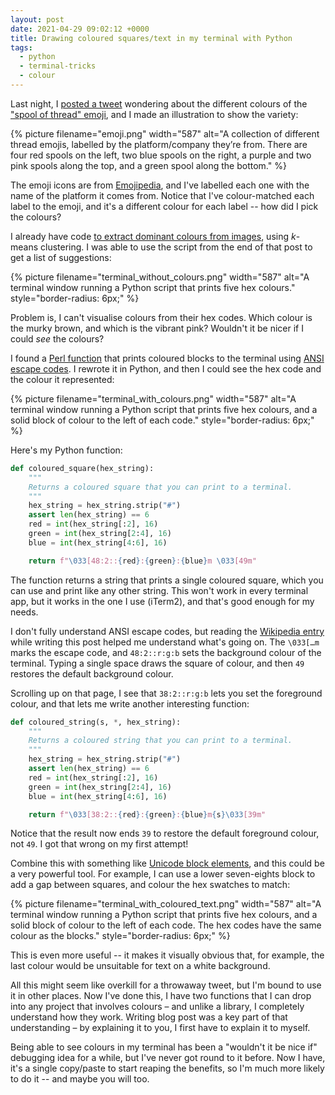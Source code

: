 ```yaml
---
layout: post
date: 2021-04-29 09:02:12 +0000
title: Drawing coloured squares/text in my terminal with Python
tags:
  - python
  - terminal-tricks
  - colour
---
```


Last night, I [posted a tweet][tweet] wondering about the different colours of the ["spool of thread" emoji][emoji], and I made an illustration to show the variety:

{%
  picture
  filename="emoji.png"
  width="587"
  alt="A collection of different thread emojis, labelled by the platform/company they’re from. There are four red spools on the left, two blue spools on the right, a purple and two pink spools along the top, and a green spool along the bottom."
%}

The emoji icons are from [Emojipedia], and I've labelled each one with the name of the platform it comes from.
Notice that I've colour-matched each label to the emoji, and it's a different colour for each label -- how did I pick the colours?

I already have code [to extract dominant colours from images][dominant_colours], using *k*-means clustering.
I was able to use the script from the end of that post to get a list of suggestions:

{%
  picture
  filename="terminal_without_colours.png"
  width="587"
  alt="A terminal window running a Python script that prints five hex colours."
  style="border-radius: 6px;"
%}

Problem is, I can't visualise colours from their hex codes.
Which colour is the murky brown, and which is the vibrant pink?
Wouldn't it be nicer if I could *see* the colours?

I found a [Perl function] that prints coloured blocks to the terminal using [ANSI escape codes].
I rewrote it in Python, and then I could see the hex code and the colour it represented:

{%
  picture
  filename="terminal_with_colours.png"
  width="587"
  alt="A terminal window running a Python script that prints five hex colours, and a solid block of colour to the left of each code."
  style="border-radius: 6px;"
%}

Here's my Python function:

```python
def coloured_square(hex_string):
    """
    Returns a coloured square that you can print to a terminal.
    """
    hex_string = hex_string.strip("#")
    assert len(hex_string) == 6
    red = int(hex_string[:2], 16)
    green = int(hex_string[2:4], 16)
    blue = int(hex_string[4:6], 16)

    return f"\033[48:2::{red}:{green}:{blue}m \033[49m"
```

The function returns a string that prints a single coloured square, which you can use and print like any other string.
This won't work in every terminal app, but it works in the one I use (iTerm2), and that's good enough for my needs.

I don't fully understand ANSI escape codes, but reading the [Wikipedia entry] while writing this post helped me understand what's going on.
The `\033[…m` marks the escape code, and `48:2::r:g:b` sets the background colour of the terminal.
Typing a single space draws the square of colour, and then `49` restores the default background colour.

Scrolling up on that page, I see that `38:2::r:g:b` lets you set the foreground colour, and that lets me write another interesting function:

```python
def coloured_string(s, *, hex_string):
    """
    Returns a coloured string that you can print to a terminal.
    """
    hex_string = hex_string.strip("#")
    assert len(hex_string) == 6
    red = int(hex_string[:2], 16)
    green = int(hex_string[2:4], 16)
    blue = int(hex_string[4:6], 16)

    return f"\033[38:2::{red}:{green}:{blue}m{s}\033[39m"
```

Notice that the result now ends `39` to restore the default foreground colour, not `49`.
I got that wrong on my first attempt!

Combine this with something like [Unicode block elements], and this could be a very powerful tool.
For example, I can use a lower seven-eights block to add a gap between squares, and colour the hex swatches to match:

{%
  picture
  filename="terminal_with_coloured_text.png"
  width="587"
  alt="A terminal window running a Python script that prints five hex colours, and a solid block of colour to the left of each code. The hex codes have the same colour as the blocks."
  style="border-radius: 6px;"
%}

This is even more useful -- it makes it visually obvious that, for example, the last colour would be unsuitable for text on a white background.

All this might seem like overkill for a throwaway tweet, but I'm bound to use it in other places.
Now I've done this, I have two functions that I can drop into any project that involves colours – and unlike a library, I completely understand how they work.
Writing blog post was a key part of that understanding – by explaining it to you, I first have to explain it to myself.

Being able to see colours in my terminal has been a "wouldn't it be nice if" debugging idea for a while, but I've never got round to it before.
Now I have, it's a single copy/paste to start reaping the benefits, so I'm much more likely to do it -- and maybe you will too.

[tweet]: https://twitter.com/alexwlchan/status/1387544124807593989
[emoji]: https://emojipedia.org/thread/
[Emojipedia]: https://emojipedia.org/thread/
[dominant_colours]: /2019/finding-tint-colours-with-k-means/
[Perl function]: https://unix.stackexchange.com/a/482782/43183
[ANSI escape codes]: https://en.wikipedia.org/wiki/ANSI_escape_code
[Wikipedia entry]: https://en.wikipedia.org/wiki/ANSI_escape_code#SGR_(Select_Graphic_Rendition)_parameters
[Unicode block elements]: https://en.wikipedia.org/wiki/Block_Elements
